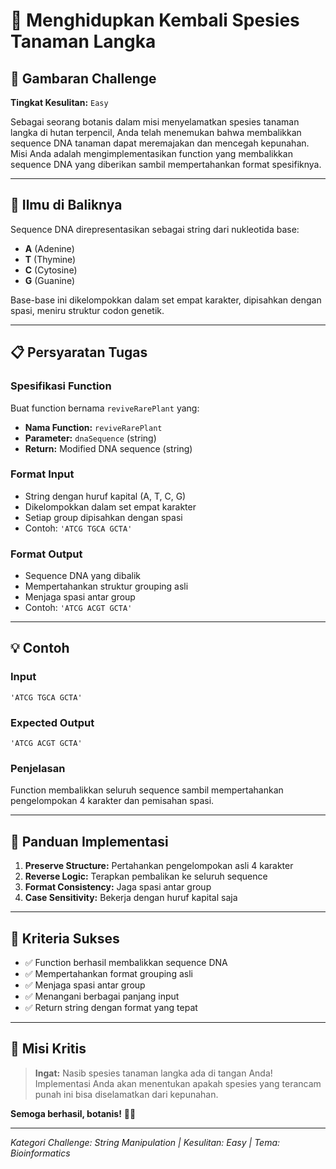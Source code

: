 # 🌿 Menghidupkan Kembali Spesies Tanaman Langka

## 🎯 Gambaran Challenge

**Tingkat Kesulitan:** `Easy`

Sebagai seorang botanis dalam misi menyelamatkan spesies tanaman langka di hutan terpencil, Anda telah menemukan bahwa membalikkan sequence DNA tanaman dapat meremajakan dan mencegah kepunahan. Misi Anda adalah mengimplementasikan function yang membalikkan sequence DNA yang diberikan sambil mempertahankan format spesifiknya.

---

## 🧬 Ilmu di Baliknya

Sequence DNA direpresentasikan sebagai string dari nukleotida base:
- **A** (Adenine)
- **T** (Thymine) 
- **C** (Cytosine)
- **G** (Guanine)

Base-base ini dikelompokkan dalam set empat karakter, dipisahkan dengan spasi, meniru struktur codon genetik.

---

## 📋 Persyaratan Tugas

### Spesifikasi Function

Buat function bernama `reviveRarePlant` yang:

- **Nama Function:** `reviveRarePlant`
- **Parameter:** `dnaSequence` (string)
- **Return:** Modified DNA sequence (string)

### Format Input
- String dengan huruf kapital (A, T, C, G)
- Dikelompokkan dalam set empat karakter
- Setiap group dipisahkan dengan spasi
- Contoh: `'ATCG TGCA GCTA'`

### Format Output
- Sequence DNA yang dibalik
- Mempertahankan struktur grouping asli
- Menjaga spasi antar group
- Contoh: `'ATCG ACGT GCTA'`

---

## 💡 Contoh

### Input
```
'ATCG TGCA GCTA'
```

### Expected Output
```
'ATCG ACGT GCTA'
```

### Penjelasan
Function membalikkan seluruh sequence sambil mempertahankan pengelompokan 4 karakter dan pemisahan spasi.

---

## 🔬 Panduan Implementasi

1. **Preserve Structure:** Pertahankan pengelompokan asli 4 karakter
2. **Reverse Logic:** Terapkan pembalikan ke seluruh sequence
3. **Format Consistency:** Jaga spasi antar group
4. **Case Sensitivity:** Bekerja dengan huruf kapital saja

---

## 🌟 Kriteria Sukses

- ✅ Function berhasil membalikkan sequence DNA
- ✅ Mempertahankan format grouping asli
- ✅ Menjaga spasi antar group
- ✅ Menangani berbagai panjang input
- ✅ Return string dengan format yang tepat

---

## 🚨 Misi Kritis

> **Ingat:** Nasib spesies tanaman langka ada di tangan Anda! Implementasi Anda akan menentukan apakah spesies yang terancam punah ini bisa diselamatkan dari kepunahan.

**Semoga berhasil, botanis!** 🔬🌱

---

*Kategori Challenge: String Manipulation | Kesulitan: Easy | Tema: Bioinformatics*
